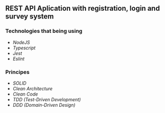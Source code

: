 ## REST API Aplication with registration, login and survey system
  ### Technologies that being using
  * _NodeJS_
  * _Typescript_
  * _Jest_
  * _Eslint_
  ### Principes
  * _SOLID_
  * _Clean Architecture_
  * _Clean Code_
  * _TDD (Test-Driven Development)_
  * _DDD (Domain-Driven Design)_
